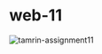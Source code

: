 # web-11

![tamrin-assignment11](https://user-images.githubusercontent.com/95044800/179420396-14c960db-a484-46c0-8617-6e4e1793f46b.png)
